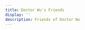 ```yaml
---
title: Doctor Wu's Friends
display: ''
description: Friends of Doctor Wu
---
```


<!-- @layout-full-width -->

<FriendsList
  :friends="[
    {
      name: 'Anthony Fu',
      link: 'https://antfu.me',
      slogan: 'A ship in harbor is safe, but that is not what ships are built for.',
      avatarLink: 'https://avatars.githubusercontent.com/u/11247099',
    },
    {
      name: 'Cali',
      link: 'https://cali.so/',
      slogan: '开发者, 设计师, 细节控, 创始人<br> Founder & CEO of Zolplay',
      avatarLink: 'https://github.com/CaliCastle.png',
    },
    {
      name: '华铧',
      link: 'https://hua-bang.github.io/blog/',
      slogan: '学而知不足',
      avatarLink: 'https://github.com/hua-bang.png',
    },
    {
      name: 'Herrington Darkholme (海老师)',
      link: 'https://ast-grep.github.io',
      slogan: '搜代码验代码改代码一条龙',
      avatarLink: 'https://github.com/HerringtonDarkholme.png',
    },
    {
      name: 'Bruce 小胡同学',
      link: 'https://yinji.org/',
      slogan: '君子可内敛不可懦弱，面不公可起而论之',
      avatarLink: 'https://github.com/huhexian.png',
    },
    {
      name: 'Innei',
      link: 'https://innei.in/',
      slogan: 'An independent developer coding with love.',
      avatarLink: 'https://github.com/Innei.png',
    },
    {
      name: 'gq',
      link: 'https://zgq.ink/about',
      slogan: '独处自洽，简单随和，接纳自己，也爱这个世界',
      avatarLink: 'https://github.com/zgq354.png',
    },
    {
      name: 'Riri',
      link: 'https://daydreamer-riri.me/',
      slogan: 'Stay gold, pony boy',
      avatarLink: 'https://github.com/Daydreamer-riri.png',
    },
    {
      name: 'qer',
      link: 'https://www.qer.im/',
      slogan: '不要急，慢慢来，最重要是快',
      avatarLink: 'https://github.com/wbxl2000.png',
    },
    {
      name: 'panzhixiang',
      link: 'https://panzhuxiang.cn',
      slogan: '读书，生活，工作',
      avatarLink: 'https://panzhixiang.cn/images/avatar.jpg',
    },
    {
      name: '张晋涛',
      link: 'https://moelove.info/',
      slogan: '主要分享云原生知识',
      avatarLink: 'https://github.com/tao12345666333.png'
    },
    {
      name: 'mingxia',
      link: 'https://zhij.in/',
      slogan: '小人物，大梦想',
      avatarLink: 'https://github.com/mingxia.png'
    },
    {
      name: 'DanielJia',
      link: 'https://danieljia.com/',
      slogan: '在瑞典工作生活的全栈工程师',
      avatarLink: 'https://github.com/no13bus.png'
    },
    {
      name: '但为君故',
      link: 'https://blog.terminals.run/',
      slogan: '伤心秦汉经行处，宫阙万间皆作土',
      avatarLink: 'https://github.com/prinOrange.png'
    },
    {
      name: '夜游船',
      link: 'https://www.yeyouchuan.me/',
      slogan: '全都沾一点的学习者，努力做自己想做的事',
      avatarLink: 'https://github.com/yeyouchuan.png'
    },
    {
      name: 'Rene Wang',
      link: 'https://rene.wang/en-US',
      slogan: 'Creating amazing stuff, with or without codes.',
      avatarLink: 'https://github.com/RiverTwilight.png'
    },
    {
      name: '天书',
      link: 'https://tianshu.xyz/blog/',
      slogan: '有趣且有用的活着',
      avatarLink: 'https://github.com/zdilby.png'
    },
    {
      name: '东评西就',
      link: 'https://dongjunke.cn/',
      slogan: '关注社交媒体运营、科技互联网',
      avatarLink: 'https://dongjunke.cn/img/avatar.png'
    },
    ]"
 />
